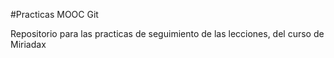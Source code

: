 #Practicas MOOC Git

Repositorio para las practicas de seguimiento de las lecciones, del curso de Miriadax
